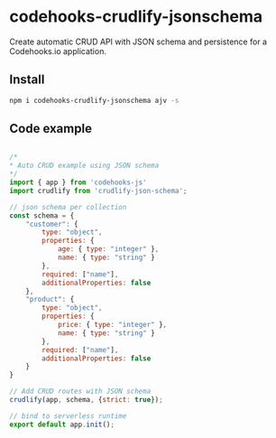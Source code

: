 # codehooks-crudlify-jsonschema
Create automatic CRUD API with JSON schema and persistence for a Codehooks.io application.

## Install
```bash
npm i codehooks-crudlify-jsonschema ajv -s
```

## Code example

```js

/*
* Auto CRUD example using JSON schema
*/
import { app } from 'codehooks-js'
import crudlify from 'crudlify-json-schema';

// json schema per collection
const schema = {
    "customer": {
        type: "object",
        properties: {
            age: { type: "integer" },
            name: { type: "string" }
        },
        required: ["name"],
        additionalProperties: false
    },
    "product": {
        type: "object",
        properties: {
            price: { type: "integer" },
            name: { type: "string" }
        },
        required: ["name"],
        additionalProperties: false
    }
}

// Add CRUD routes with JSON schema
crudlify(app, schema, {strict: true});

// bind to serverless runtime
export default app.init();

```
